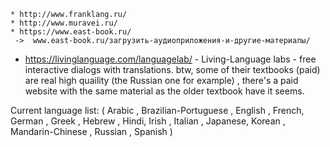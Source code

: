 
    * http://www.franklang.ru/
    * http://www.muravei.ru/
    * https://www.east-book.ru/
     ->  www.east-book.ru/загрузить-аудиоприложения-и-другие-материалы/


 * https://livinglanguage.com/languagelab/ - Living-Language labs - free interactive dialogs with translations. btw, some of their textbooks (paid) are real high quaility (the Russian one for example) , there's a paid website with the same material as the older textbook have it seems.

 Current language list: 
 ( Arabic  , Brazilian-Portuguese  , English  , French, German  , Greek  , Hebrew  , Hindi, Irish  , Italian  , Japanese, Korean  , Mandarin-Chinese  , Russian  , Spanish ) 
 



